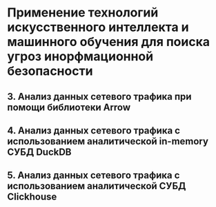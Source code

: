 # Применение технологий искусственного интеллекта и машинного обучения для поиска угроз инорфмационной безопасности

## 3. Анализ данных сетевого трафика при помощи библиотеки Arrow

## 4. Анализ данных сетевого трафика с использованием аналитической in-memory СУБД DuckDB

## 5. Анализ данных сетевого трафика с использованием аналитической СУБД Clickhouse
